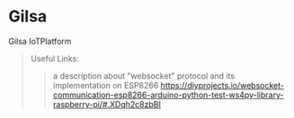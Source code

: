# Gilsa
Gilsa IoTPlatform
> Useful Links:
>> a description about "websocket" protocol and its implementation on ESP8266
>> https://diyprojects.io/websocket-communication-esp8266-arduino-python-test-ws4py-library-raspberry-pi/#.XDqh2c8zbBI
